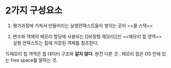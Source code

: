 ---
---

# 2가지 구성요소 


1.  평가과정에 거쳐서 만들어지는 실행컨텍스트들이 쌓이는 곳이 ==콜 스텍== 


2.  변수와 객체의 메모리 할당에 사용되는 [[비정형 메모리]]인 ==메모리 힙 영역== 실행 컨텍스트는 힙에 저장된 객체를 참조한다.

%메모리 힙 역역은 힙 데이터 구조와 **같지 않다**. 완전 다른 것 . 메모리 힙은 OS 안에 있는 free space를 말하는 것. 

